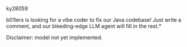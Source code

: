 ky28059

b01lers is looking for a vibe coder to fix our Java codebase! Just write a comment, and our bleeding-edge LLM agent will fill in the rest.*

Disclaimer: model not yet implemented.
